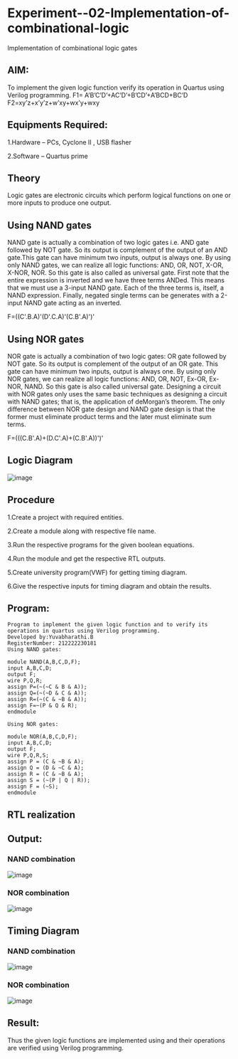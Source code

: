 # Experiment--02-Implementation-of-combinational-logic
Implementation of combinational logic gates
 
## AIM:
To implement the given logic function verify its operation in Quartus using Verilog programming.
F1= A’B’C’D’+AC’D’+B’CD’+A’BCD+BC’D
F2=xy’z+x’y’z+w’xy+wx’y+wxy
 
 
 
## Equipments Required:
1.Hardware – PCs, Cyclone II , USB flasher

2.Software – Quartus prime


## Theory
Logic gates are electronic circuits which perform logical functions on one or more inputs to produce one output.
## Using NAND gates
NAND gate is actually a combination of two logic gates i.e. AND gate followed by NOT gate. So its output is complement of the output of an AND gate.This gate can have minimum two inputs, output is always one. By using only NAND gates, we can realize all logic functions: AND, OR, NOT, X-OR, X-NOR, NOR. So this gate is also called as universal gate. First note that the entire expression is inverted and we have three terms ANDed. This means that we must use a 3-input NAND gate. Each of the three terms is, itself, a NAND expression. Finally, negated single terms can be generates with a 2-input NAND gate acting as an inverted.

F=((C'.B.A)'(D'.C.A)'(C.B'.A)')'

## Using NOR gates
NOR gate is actually a combination of two logic gates: OR gate followed by NOT gate. So its output is complement of the output of an OR gate. This gate can have minimum two inputs, output is always one. By using only NOR gates, we can realize all logic functions: AND, OR, NOT, Ex-OR, Ex-NOR, NAND. So this gate is also called universal gate. Designing a circuit with NOR gates only uses the same basic techniques as designing a circuit with NAND gates; that is, the application of deMorgan’s theorem. The only difference between NOR gate design and NAND gate design is that the former must eliminate product terms and the later must eliminate sum terms.

F=(((C.B'.A)+(D.C'.A)+(C.B'.A))')' 

## Logic Diagram
![image](https://user-images.githubusercontent.com/113497404/233025235-1736dd3b-be6c-4adc-b8bd-51d7c5e6120a.png)


## Procedure
1.Create a project with required entities.

2.Create a module along with respective file name.

3.Run the respective programs for the given boolean equations.

4.Run the module and get the respective RTL outputs.

5.Create university program(VWF) for getting timing diagram.

6.Give the respective inputs for timing diagram and obtain the results.

## Program:
```
Program to implement the given logic function and to verify its operations in quartus using Verilog programming.
Developed by:Yuvabharathi.B 
RegisterNumber: 212222230181
Using NAND gates:

module NAND(A,B,C,D,F);
input A,B,C,D;
output F;
wire P,Q,R;
assign P=(~(~C & B & A));
assign Q=(~(~D & C & A));
assign R=(~(C & ~B & A));
assign F=~(P & Q & R);
endmodule

Using NOR gates:

module NOR(A,B,C,D,F);
input A,B,C,D;
output F;
wire P,Q,R,S;
assign P = (C & ~B & A);
assign Q = (D & ~C & A);
assign R = (C & ~B & A);
assign S = (~(P | Q | R));
assign F = (~S);
endmodule
```
## RTL realization
## Output:
### NAND combination
![image](https://user-images.githubusercontent.com/113497404/233026220-2e45680b-35ee-49e7-bf11-180c362ffad2.png)
### NOR combination
![image](https://user-images.githubusercontent.com/113497404/233026410-73369716-6dd1-48d5-b3fb-8a8c6748ac4f.png)


## Timing Diagram
### NAND combination
![image](https://user-images.githubusercontent.com/113497404/233026622-abca74a4-dcf7-47cd-8fb0-f1f1f4fb0e50.png)
### NOR combination
![image](https://user-images.githubusercontent.com/113497404/233026720-e885099a-b0a6-436e-aaea-23bef84d617d.png)

## Result:
Thus the given logic functions are implemented using  and their operations are verified using Verilog programming.
